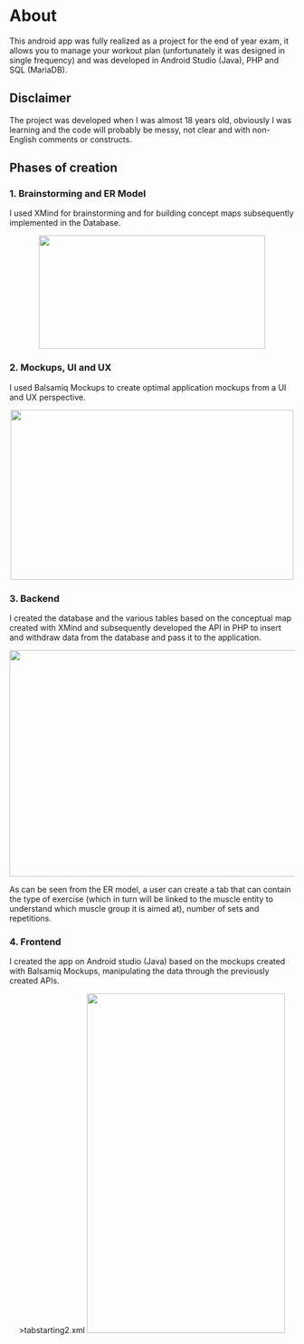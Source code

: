 # About
This android app was fully realized as a project for the end of year exam, it allows you to manage your workout plan (unfortunately it was designed in single frequency) and was developed in Android Studio (Java), PHP and SQL (MariaDB).

## Disclaimer
The project was developed when I was almost 18 years old, obviously I was learning and the code will probably be messy, not clear and with non-English comments or constructs.

## Phases of creation
### 1. Brainstorming and ER Model
I used XMind for brainstorming and for building concept maps subsequently implemented in the Database.
<p align="center">
  <img width="400" height="200" src="https://github.com/svtmontagna/My-Gym---Workout-Plan/blob/main/images/concept.png?raw=true">
</p>

### 2. Mockups, UI and UX
I used Balsamiq Mockups to create optimal application mockups from a UI and UX perspective.
<p align="center">
  <img width="500" height="300" src="https://github.com/svtmontagna/My-Gym---Workout-Plan/blob/main/images/mockups.png?raw=true">
</p>

### 3. Backend
I created the database and the various tables based on the conceptual map created with XMind and subsequently developed the API in PHP to insert and withdraw data from the database and pass it to the application.
<p align="center">
  <img width="700" height="400" src="https://github.com/svtmontagna/My-Gym---Workout-Plan/blob/main/images/er-model.png?raw=true">
</p>
As can be seen from the ER model, a user can create a tab that can contain the type of exercise (which in turn will be linked to the muscle entity to understand which muscle group it is aimed at), number of sets and repetitions.

### 4. Frontend
I created the app on Android studio (Java) based on the mockups created with Balsamiq Mockups, manipulating the data through the previously created APIs.
<p align="center">
  >tabstarting2.xml
  <img width="350" height="600" src="https://github.com/svtmontagna/My-Gym---Workout-Plan/blob/main/images/app.png?raw=true">
</p>


